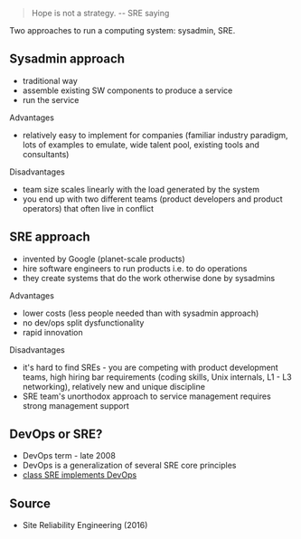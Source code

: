 > Hope is not a strategy. -- SRE saying

Two approaches to run a computing system: sysadmin, SRE.

## Sysadmin approach

* traditional way
* assemble existing SW components to produce a service
* run the service

Advantages

* relatively easy to implement for companies (familiar industry paradigm, lots
  of examples to emulate, wide talent pool, existing tools and consultants)

Disadvantages

* team size scales linearly with the load generated by the system
* you end up with two different teams (product developers and product
  operators) that often live in conflict

## SRE approach

* invented by Google (planet-scale products)
* hire software engineers to run products i.e. to do operations
* they create systems that do the work otherwise done by sysadmins

Advantages

* lower costs (less people needed than with sysadmin approach)
* no dev/ops split dysfunctionality
* rapid innovation

Disadvantages

* it's hard to find SREs - you are competing with product development teams,
  high hiring bar requirements (coding skills, Unix internals, L1 - L3
  networking), relatively new and unique discipline
* SRE team's unorthodox approach to service management requires strong
  management support

## DevOps or SRE?

* DevOps term - late 2008
* DevOps is a generalization of several SRE core principles
* [class SRE implements DevOps](https://cloud.google.com/blog/products/gcp/sre-vs-devops-competing-standards-or-close-friends)

## Source

* Site Reliability Engineering (2016)
